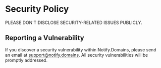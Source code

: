 # Security Policy

PLEASE DON'T DISCLOSE SECURITY-RELATED ISSUES PUBLICLY.

## Reporting a Vulnerability

If you discover a security vulnerability within Notify.Domains, please send an email at support@notify.domains. All security vulnerabilities will be promptly addressed.

